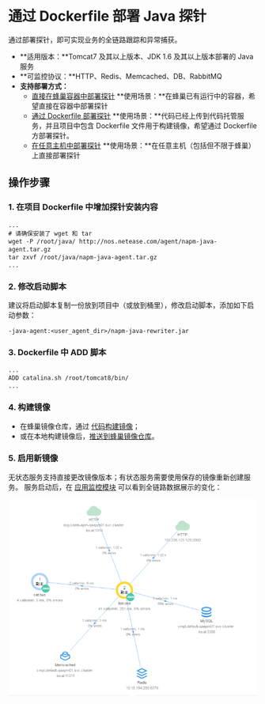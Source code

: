 # 通过 Dockerfile 部署 Java 探针 

通过部署探针，即可实现业务的全链路跟踪和异常捕获。

* **适用版本：**Tomcat7 及其以上版本、JDK 1.6 及其以上版本部署的 Java 服务
* **可监控协议：**HTTP、Redis、Memcached、DB、RabbitMQ
* **支持部署方式：**
	* [直接在蜂巢容器中部署探针](../md.html#!运维工具/性能监控-新版/性能监控使用指南/部署探针/部署Java探针.md)
		**使用场景：**在蜂巢已有运行中的容器，希望直接在容器中部署探针
	* [通过 Dockerfile 部署探针](../md.html#!运维工具/性能监控-新版/性能监控使用指南/部署探针/部署Java探针-容器-Dockerfile.md)
		**使用场景：**代码已经上传到代码托管服务，并且项目中包含 Dockerfile 文件用于构建镜像，希望通过 Dockerfile 方部署探针。 
	* [在任意主机中部署探针](../md.html#!运维工具/性能监控-新版/性能监控使用指南/部署探针/部署Java探针-主机.md)
		**使用场景：**在任意主机（包括但不限于蜂巢）上直接部署探针

## 操作步骤

### 1. 在项目 Dockerfile 中增加探针安装内容

	...
	# 请确保安装了 wget 和 tar
	wget -P /root/java/ http://nos.netease.com/agent/napm-java-agent.tar.gz  
	tar zxvf /root/java/napm-java-agent.tar.gz
	...

### 2. 修改启动脚本

建议将启动脚本复制一份放到项目中（或放到桶里），修改启动脚本，添加如下启动参数：

	-java-agent:<user_agent_dir>/napm-java-rewriter.jar

### 3. Dockerfile 中 ADD 脚本

	...
	ADD catalina.sh /root/tomcat8/bin/
	...

### 4. 构建镜像

* 在蜂巢镜像仓库，通过 [代码构建镜像](http://support.c.163.com/md.html#!计算服务/镜像仓库/使用指南/创建自定义镜像.md)；
* 或在本地构建镜像后，[推送到蜂巢镜像仓库](http://support.c.163.com/md.html#!计算服务/镜像仓库/使用指南/推送本地镜像.md)。

### 5. 启用新镜像

无状态服务支持直接更改镜像版本；有状态服务需要使用保存的镜像重新创建服务。
服务启动后，在 [应用监控模块](https://c.163.com/dashboard#/m/apm/monitor/graph/) 可以看到全链路数据展示的变化：

![](../../image/性能监控使用指南-部署Java探针-效果.png)
